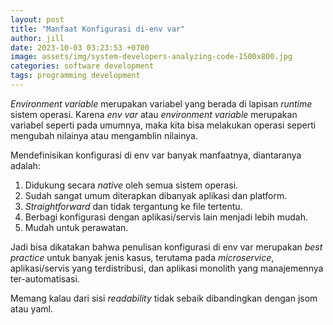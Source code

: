 ```yaml
---
layout: post
title: "Manfaat Konfigurasi di-env var"
author: jill
date: 2023-10-03 03:23:53 +0700
image: assets/img/system-developers-analyzing-code-1500x800.jpg
categories: software development
tags: programming development
---
```


*Environment variable* merupakan variabel yang berada di lapisan *runtime* sistem operasi.
Karena *env var* atau *environment variable* merupakan variabel seperti pada umumnya, maka kita bisa 
melakukan operasi seperti mengubah nilainya atau mengamblin nilainya.

Mendefinisikan konfigurasi di env var banyak manfaatnya, diantaranya adalah:
  1. Didukung secara *native* oleh semua sistem operasi.
  2. Sudah sangat umum diterapkan dibanyak aplikasi dan platform.
  3. *Straightforward* dan tidak tergantung ke file tertentu.
  4. Berbagi konfigurasi dengan aplikasi/servis lain menjadi lebih mudah.
  5. Mudah untuk perawatan.

Jadi bisa dikatakan bahwa penulisan konfigurasi di env var merupakan *best practice* untuk banyak 
jenis kasus, terutama pada *microservice*, aplikasi/servis yang terdistribusi, dan aplikasi monolith 
yang manajemennya ter-automatisasi.

Memang kalau dari sisi *readability* tidak sebaik dibandingkan dengan jsom atau yaml.